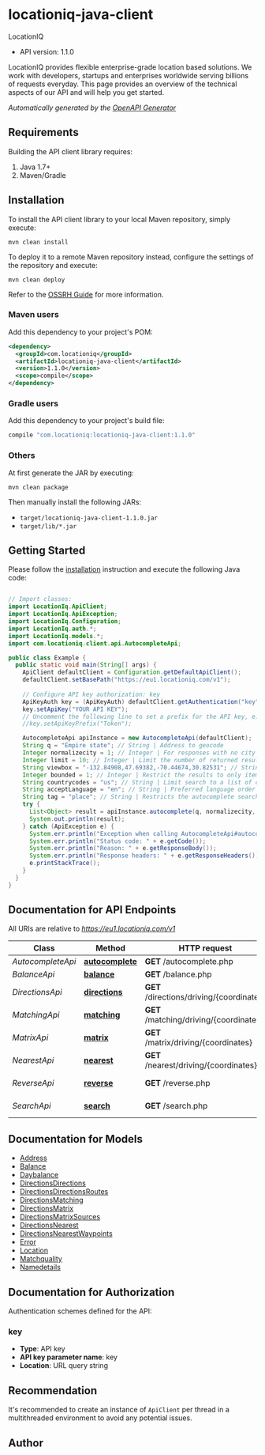# locationiq-java-client

LocationIQ
- API version: 1.1.0

LocationIQ provides flexible enterprise-grade location based solutions. We work with developers, startups and enterprises worldwide serving billions of requests everyday. This page provides an overview of the technical aspects of our API and will help you get started.


*Automatically generated by the [OpenAPI Generator](https://openapi-generator.tech)*


## Requirements

Building the API client library requires:
1. Java 1.7+
2. Maven/Gradle

## Installation

To install the API client library to your local Maven repository, simply execute:

```shell
mvn clean install
```

To deploy it to a remote Maven repository instead, configure the settings of the repository and execute:

```shell
mvn clean deploy
```

Refer to the [OSSRH Guide](http://central.sonatype.org/pages/ossrh-guide.html) for more information.

### Maven users

Add this dependency to your project's POM:

```xml
<dependency>
  <groupId>com.locationiq</groupId>
  <artifactId>locationiq-java-client</artifactId>
  <version>1.1.0</version>
  <scope>compile</scope>
</dependency>
```

### Gradle users

Add this dependency to your project's build file:

```groovy
compile "com.locationiq:locationiq-java-client:1.1.0"
```

### Others

At first generate the JAR by executing:

```shell
mvn clean package
```

Then manually install the following JARs:

* `target/locationiq-java-client-1.1.0.jar`
* `target/lib/*.jar`

## Getting Started

Please follow the [installation](#installation) instruction and execute the following Java code:

```java

// Import classes:
import LocationIq.ApiClient;
import LocationIq.ApiException;
import LocationIq.Configuration;
import LocationIq.auth.*;
import LocationIq.models.*;
import com.locationiq.client.api.AutocompleteApi;

public class Example {
  public static void main(String[] args) {
    ApiClient defaultClient = Configuration.getDefaultApiClient();
    defaultClient.setBasePath("https://eu1.locationiq.com/v1");
    
    // Configure API key authorization: key
    ApiKeyAuth key = (ApiKeyAuth) defaultClient.getAuthentication("key");
    key.setApiKey("YOUR API KEY");
    // Uncomment the following line to set a prefix for the API key, e.g. "Token" (defaults to null)
    //key.setApiKeyPrefix("Token");

    AutocompleteApi apiInstance = new AutocompleteApi(defaultClient);
    String q = "Empire state"; // String | Address to geocode
    Integer normalizecity = 1; // Integer | For responses with no city value in the address section, the next available element in this order - city_district, locality, town, borough, municipality, village, hamlet, quarter, neighbourhood - from the address section will be normalized to city. Defaults to 1 for SDKs.
    Integer limit = 10; // Integer | Limit the number of returned results. Default is 10.
    String viewbox = "-132.84908,47.69382,-70.44674,30.82531"; // String | The preferred area to find search results.  To restrict results to those within the viewbox, use along with the bounded option. Tuple of 4 floats. Any two corner points of the box - `max_lon,max_lat,min_lon,min_lat` or `min_lon,min_lat,max_lon,max_lat` - are accepted in any order as long as they span a real box. 
    Integer bounded = 1; // Integer | Restrict the results to only items contained with the viewbox
    String countrycodes = "us"; // String | Limit search to a list of countries.
    String acceptLanguage = "en"; // String | Preferred language order for showing search results, overrides the value specified in the Accept-Language HTTP header. Defaults to en. To use native language for the response when available, use accept-language=native
    String tag = "place"; // String | Restricts the autocomplete search results to elements of specific OSM class and type.  Example - To restrict results to only class place and type city: tag=place:city, To restrict the results to all of OSM class place: tag=place
    try {
      List<Object> result = apiInstance.autocomplete(q, normalizecity, limit, viewbox, bounded, countrycodes, acceptLanguage, tag);
      System.out.println(result);
    } catch (ApiException e) {
      System.err.println("Exception when calling AutocompleteApi#autocomplete");
      System.err.println("Status code: " + e.getCode());
      System.err.println("Reason: " + e.getResponseBody());
      System.err.println("Response headers: " + e.getResponseHeaders());
      e.printStackTrace();
    }
  }
}

```

## Documentation for API Endpoints

All URIs are relative to *https://eu1.locationiq.com/v1*

Class | Method | HTTP request | Description
------------ | ------------- | ------------- | -------------
*AutocompleteApi* | [**autocomplete**](docs/AutocompleteApi.md#autocomplete) | **GET** /autocomplete.php | 
*BalanceApi* | [**balance**](docs/BalanceApi.md#balance) | **GET** /balance.php | 
*DirectionsApi* | [**directions**](docs/DirectionsApi.md#directions) | **GET** /directions/driving/{coordinates} | Directions Service
*MatchingApi* | [**matching**](docs/MatchingApi.md#matching) | **GET** /matching/driving/{coordinates} | Matching Service
*MatrixApi* | [**matrix**](docs/MatrixApi.md#matrix) | **GET** /matrix/driving/{coordinates} | Matrix Service
*NearestApi* | [**nearest**](docs/NearestApi.md#nearest) | **GET** /nearest/driving/{coordinates} | Nearest Service
*ReverseApi* | [**reverse**](docs/ReverseApi.md#reverse) | **GET** /reverse.php | Reverse Geocoding
*SearchApi* | [**search**](docs/SearchApi.md#search) | **GET** /search.php | Forward Geocoding


## Documentation for Models

 - [Address](docs/Address.md)
 - [Balance](docs/Balance.md)
 - [Daybalance](docs/Daybalance.md)
 - [DirectionsDirections](docs/DirectionsDirections.md)
 - [DirectionsDirectionsRoutes](docs/DirectionsDirectionsRoutes.md)
 - [DirectionsMatching](docs/DirectionsMatching.md)
 - [DirectionsMatrix](docs/DirectionsMatrix.md)
 - [DirectionsMatrixSources](docs/DirectionsMatrixSources.md)
 - [DirectionsNearest](docs/DirectionsNearest.md)
 - [DirectionsNearestWaypoints](docs/DirectionsNearestWaypoints.md)
 - [Error](docs/Error.md)
 - [Location](docs/Location.md)
 - [Matchquality](docs/Matchquality.md)
 - [Namedetails](docs/Namedetails.md)


## Documentation for Authorization

Authentication schemes defined for the API:
### key

- **Type**: API key
- **API key parameter name**: key
- **Location**: URL query string


## Recommendation

It's recommended to create an instance of `ApiClient` per thread in a multithreaded environment to avoid any potential issues.

## Author



